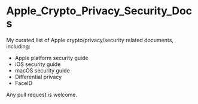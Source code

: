 # Apple_Crypto_Privacy_Security_Docs
My curated list of Apple crypto/privacy/security related documents, including:
- Apple platform security guide
- iOS security guide
- macOS security guide
- Differential privacy
- FaceID

Any pull request is welcome.
